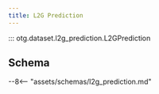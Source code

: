 ```yaml
---
title: L2G Prediction
---
```


::: otg.dataset.l2g_prediction.L2GPrediction

## Schema

--8<-- "assets/schemas/l2g_prediction.md"
